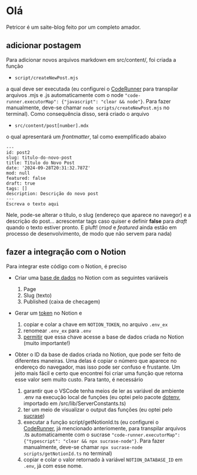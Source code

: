 # Olá

Petricor é um saite-blog feito por um completo amador. 

## adicionar postagem

Para adicionar novos arquivos markdown em src/content/, foi criada a função

* `script/createNewPost.mjs`

a qual deve ser executada (eu configurei o [CodeRunner](https://marketplace.visualstudio.com/items?itemName=formulahendry.code-runner) para transpilar arquivos .mjs e .js automaticamente com o node `"code-runner.executorMap": {"javascript": "clear && node"}`. Para fazer manualmente, deve-se chamar `node scripts/createNewPost.mjs` no terminal). Como consequência disso, será criado o arquivo

* `src/content/post[number].mdx`

o qual apresentará um _frontmatter_, tal como exemplificado abaixo

```
---
id: post2
slug: titulo-do-novo-post
title: Título do Novo Post
date: '2024-09-28T20:31:32.787Z'
mod: null
featured: false
draft: true
tags: []
description: Descrição do novo post
---
Escreva o texto aqui
```

Nele, pode-se alterar o título, o slug (endereço que aparece no navegor) e a descrição do post... acrescentar tags caso quiser e definir **false** para _draft_ quando o texto estiver pronto. E pluft! (_mod_ e _featured_ ainda estão em processo de desenvolvimento, de modo que não servem para nada)

## fazer a integração com o Notion

Para integrar este código com o Notion, é preciso

  * Criar uma [base de dados](https://www.notion.so/pt/help/create-a-database) no Notion com as seguintes variáveis
    1. Page
    2. Slug (texto)
    3. Published (caixa de checagem)

  * Gerar um [token](https://notion.com/my-integrations) no Notion e
    1. copiar e colar a chave em `NOTION_TOKEN`, no arquivo `.env_ex`
    2. renomear `.env_ex` para `.env`
    3. [permitir](https://www.notion.so/pt/help/add-and-manage-connections-with-the-api) que essa chave acesse a base de dados criada no Notion (muito importante!)

  * Obter o ID da base de dados criada no Notion, que pode ser feito de diferentes maneiras. Uma delas é copiar o número que aparece no endereço do navegador, mas isso pode ser confuso e frustante. Um jeito mais fácil e certo que encontrei foi criar uma função que retorna esse valor sem muito custo. Para tanto, é necessário
    1. garantir que o VSCode tenha meios de ler as variável de ambiente .env na execução local de funções (eu optei pelo pacote [dotenv](https://www.npmjs.com/package/dotenv), importado em /src/lib/ServerConstants.ts)
    2. ter um meio de visualizar o output das funções (eu optei pelo [sucrase](https://www.npmjs.com/package/sucrase))
    3. executar a função script/getNotionId.ts (eu configurei o [CodeRunner](https://marketplace.visualstudio.com/items?itemName=formulahendry.code-runner), já mencionado anteriomente, para transpilar arquivos .ts automaticamente com o sucrase `"code-runner.executorMap": {"typescript": "clear && npx sucrase-node"}`. Para fazer manualmente, deve-se chamar `npx sucrase-node scripts/getNotionId.ts` no terminal)
    4. copiar e colar o valor retornado à variável `NOTION_DATABASE_ID` em `.env`, já com esse nome.

    
